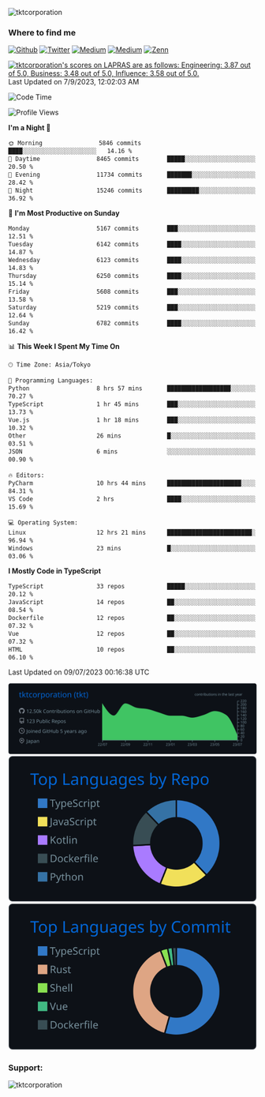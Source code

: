 <p align="left"> <img src="https://komarev.com/ghpvc/?username=tktcorporation&label=Profile%20views&color=0e75b6&style=flat" alt="tktcorporation" /> </p>

<h3>Where to find me</h3>
<p>
<a href="https://github.com/tktcorporation" target="_blank"><img alt="Github" src="https://img.shields.io/badge/GitHub-%2312100E.svg?&style=for-the-badge&logo=Github&logoColor=white" /></a>
<a href="https://twitter.com/tktcorporation" target="_blank"><img alt="Twitter" src="https://img.shields.io/badge/twitter-%231DA1F2.svg?&style=for-the-badge&logo=twitter&logoColor=white" /></a>
<a href="https://www.linkedin.com/in/tktcorporation" target="_blank"><img alt="Medium" src="https://img.shields.io/badge/linkdin-0a66c2.svg?&style=for-the-badge&logo=linkedin&logoColor=white" /></a>
<a href="https://qiita.com/tktcorporation" target="_blank"><img alt="Medium" src="https://img.shields.io/badge/qiita-55C500.svg?&style=for-the-badge&logo=qiita&logoColor=white" /></a>
<a href="https://zenn.dev/tktcorporation" target="_blank"><img alt="Zenn" src="https://img.shields.io/badge/Zenn-3EA8FF.svg?&style=for-the-badge&logo=Zenn&logoColor=white" /></a>
</p>

<!--START_SECTION:lapras-card-->
<p ><a href="https://lapras.com/public/tktcorporation" target="_blank" rel="noopener noreferrer"><img alt="tktcorporation's scores on LAPRAS are as follows: Engineering: 3.87 out of 5.0, Business: 3.48 out of 5.0, Influence: 3.58 out of 5.0." src="https://lapras-card-generator.vercel.app/api/svg?e=3.87&b=3.48&i=3.58&b1=%23232323&b2=%236d6d6d&i1=%23212121&i2=%23818181&l=en" width="300" ></a>  
Last Updated on 7/9/2023, 12:02:03 AM</p>
<!--END_SECTION:lapras-card-->
  
<!--START_SECTION:waka-->
![Code Time](http://img.shields.io/badge/Code%20Time-1%2C073%20hrs%2050%20mins-blue)

![Profile Views](http://img.shields.io/badge/Profile%20Views-0-blue)

**I'm a Night 🦉** 

```text
🌞 Morning                5846 commits        ████░░░░░░░░░░░░░░░░░░░░░   14.16 % 
🌆 Daytime                8465 commits        █████░░░░░░░░░░░░░░░░░░░░   20.50 % 
🌃 Evening                11734 commits       ███████░░░░░░░░░░░░░░░░░░   28.42 % 
🌙 Night                  15246 commits       █████████░░░░░░░░░░░░░░░░   36.92 % 
```
📅 **I'm Most Productive on Sunday** 

```text
Monday                   5167 commits        ███░░░░░░░░░░░░░░░░░░░░░░   12.51 % 
Tuesday                  6142 commits        ████░░░░░░░░░░░░░░░░░░░░░   14.87 % 
Wednesday                6123 commits        ████░░░░░░░░░░░░░░░░░░░░░   14.83 % 
Thursday                 6250 commits        ████░░░░░░░░░░░░░░░░░░░░░   15.14 % 
Friday                   5608 commits        ███░░░░░░░░░░░░░░░░░░░░░░   13.58 % 
Saturday                 5219 commits        ███░░░░░░░░░░░░░░░░░░░░░░   12.64 % 
Sunday                   6782 commits        ████░░░░░░░░░░░░░░░░░░░░░   16.42 % 
```


📊 **This Week I Spent My Time On** 

```text
🕑︎ Time Zone: Asia/Tokyo

💬 Programming Languages: 
Python                   8 hrs 57 mins       ██████████████████░░░░░░░   70.27 % 
TypeScript               1 hr 45 mins        ███░░░░░░░░░░░░░░░░░░░░░░   13.73 % 
Vue.js                   1 hr 18 mins        ███░░░░░░░░░░░░░░░░░░░░░░   10.32 % 
Other                    26 mins             █░░░░░░░░░░░░░░░░░░░░░░░░   03.51 % 
JSON                     6 mins              ░░░░░░░░░░░░░░░░░░░░░░░░░   00.90 % 

🔥 Editors: 
PyCharm                  10 hrs 44 mins      █████████████████████░░░░   84.31 % 
VS Code                  2 hrs               ████░░░░░░░░░░░░░░░░░░░░░   15.69 % 

💻 Operating System: 
Linux                    12 hrs 21 mins      ████████████████████████░   96.94 % 
Windows                  23 mins             █░░░░░░░░░░░░░░░░░░░░░░░░   03.06 % 
```

**I Mostly Code in TypeScript** 

```text
TypeScript               33 repos            █████░░░░░░░░░░░░░░░░░░░░   20.12 % 
JavaScript               14 repos            ██░░░░░░░░░░░░░░░░░░░░░░░   08.54 % 
Dockerfile               12 repos            ██░░░░░░░░░░░░░░░░░░░░░░░   07.32 % 
Vue                      12 repos            ██░░░░░░░░░░░░░░░░░░░░░░░   07.32 % 
HTML                     10 repos            ██░░░░░░░░░░░░░░░░░░░░░░░   06.10 % 
```




 Last Updated on 09/07/2023 00:16:38 UTC
<!--END_SECTION:waka-->

[![](https://raw.githubusercontent.com/tktcorporation/tktcorporation/master/profile-summary-card-output/github_dark/0-profile-details.svg)](https://github.com/vn7n24fzkq/github-profile-summary-cards)
[![](https://raw.githubusercontent.com/tktcorporation/tktcorporation/master/profile-summary-card-output/github_dark/1-repos-per-language.svg)](https://github.com/vn7n24fzkq/github-profile-summary-cards) [![](https://raw.githubusercontent.com/tktcorporation/tktcorporation/master/profile-summary-card-output/github_dark/2-most-commit-language.svg)](https://github.com/vn7n24fzkq/github-profile-summary-cards)

<h3 align="left">Support:</h3>
<p><a href="https://www.buymeacoffee.com/tktcorporation"> <img align="left" src="https://cdn.buymeacoffee.com/buttons/v2/default-yellow.png" height="50" width="210" alt="tktcorporation" /></a></p><br><br>
